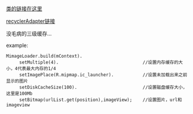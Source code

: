 [类的链接在这里](https://github.com/Zzzia/imageLoader/blob/master/app/src/main/java/com/zia/test/MimageLoader.java)

[recyclerAdapter链接](https://github.com/Zzzia/imageLoader/blob/master/app/src/main/java/com/zia/test/recyclerAdapter.java)

没毛病的三级缓存...

example:

~~~
MimageLoader.build(mContext).
     setMultiple(4).                                //设置内存缓存的大小，4代表最大内存的1/4
     setImagePlace(R.mipmap.ic_launcher).           //设置未加载出来之前显示的图片
     setDiskCacheSize(100).                         //设置磁盘缓存大小，这里是100Mb
     setBitmap(urlList.get(position),imageView);    //设置图片，url和imageview

